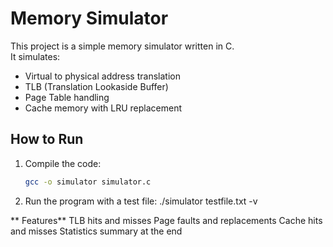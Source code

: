 # Memory Simulator

This project is a simple memory simulator written in C.  
It simulates:

- Virtual to physical address translation
- TLB (Translation Lookaside Buffer)
- Page Table handling
- Cache memory with LRU replacement

## How to Run

1. Compile the code:
   ```bash
   gcc -o simulator simulator.c
   
2. Run the program with a test file:
   ./simulator testfile.txt -v

** Features**
TLB hits and misses
Page faults and replacements
Cache hits and misses
Statistics summary at the end
